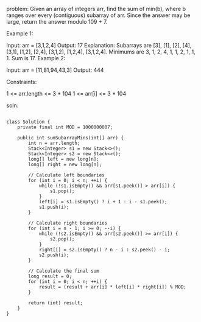 problem:
Given an array of integers arr, find the sum of min(b), where b ranges over every (contiguous) subarray of arr. Since the answer may be large, return the answer modulo 109 + 7.

 

Example 1:

Input: arr = [3,1,2,4]
Output: 17
Explanation: 
Subarrays are [3], [1], [2], [4], [3,1], [1,2], [2,4], [3,1,2], [1,2,4], [3,1,2,4]. 
Minimums are 3, 1, 2, 4, 1, 1, 2, 1, 1, 1.
Sum is 17.
Example 2:

Input: arr = [11,81,94,43,3]
Output: 444
 

Constraints:

1 <= arr.length <= 3 * 104
1 <= arr[i] <= 3 * 104




soln:

```

class Solution {
    private final int MOD = 1000000007;

    public int sumSubarrayMins(int[] arr) {
        int n = arr.length;
        Stack<Integer> s1 = new Stack<>();
        Stack<Integer> s2 = new Stack<>();
        long[] left = new long[n];
        long[] right = new long[n];

        // Calculate left boundaries
        for (int i = 0; i < n; ++i) {
            while (!s1.isEmpty() && arr[s1.peek()] > arr[i]) {
                s1.pop();
            }
            left[i] = s1.isEmpty() ? i + 1 : i - s1.peek();
            s1.push(i);
        }

        // Calculate right boundaries
        for (int i = n - 1; i >= 0; --i) {
            while (!s2.isEmpty() && arr[s2.peek()] >= arr[i]) {
                s2.pop();
            }
            right[i] = s2.isEmpty() ? n - i : s2.peek() - i;
            s2.push(i);
        }

        // Calculate the final sum
        long result = 0;
        for (int i = 0; i < n; ++i) {
            result = (result + arr[i] * left[i] * right[i]) % MOD;
        }

        return (int) result;
    }
}
```